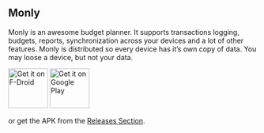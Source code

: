 Monly
-----

Monly is an awesome budget planner. It supports transactions logging, budgets, reports, synchronization across your devices and a lot of other features.
Monly is distributed so every device has it’s own copy of data. You may loose a device, but not your data.

[<img src="https://fdroid.gitlab.io/artwork/badge/get-it-on.png"
     alt="Get it on F-Droid"
     height="80">](https://f-droid.org/packages/org.asafonov.monly/)
[<img src="https://play.google.com/intl/en_us/badges/images/generic/en-play-badge.png"
     alt="Get it on Google Play"
     height="80">](https://play.google.com/store/apps/details?id=org.asafonov.monly)

or get the APK from the [Releases Section](https://github.com/asafonov/monly.apk/releases/latest).
